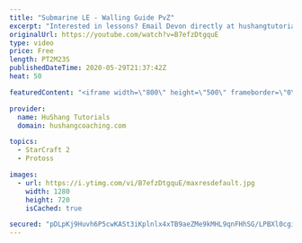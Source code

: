 ```yaml
---
title: "Submarine LE - Walling Guide PvZ"
excerpt: "Interested in lessons? Email Devon directly at hushangtutorials@outlook.com ------------------------------------------------------------------------------------------------------- Want to support HuShang Tutorials directly? Patreon is a website where you can contribute a monthly donation that will help"
originalUrl: https://youtube.com/watch?v=B7efzDtgquE
type: video
price: Free
length: PT2M23S
publishedDateTime: 2020-05-29T21:37:42Z
heat: 50

featuredContent: "<iframe width=\"800\" height=\"500\" frameborder=\"0\" src=\"https://www.youtube.com/embed/B7efzDtgquE\" allow=\"accelerometer; autoplay; encrypted-media; gyroscope; picture-in-picture\" allowfullscreen></iframe>"

provider:
  name: HuShang Tutorials
  domain: hushangcoaching.com

topics:
  - StarCraft 2
  - Protoss

images:
  - url: https://i.ytimg.com/vi/B7efzDtgquE/maxresdefault.jpg
    width: 1280
    height: 720
    isCached: true

secured: "pDLpKj9Huvh6P5cwKASt3iKplnlx4xTB9aeZMe9kMHL9qnFHhSG/LPBXl0cgigU7Juupq7QQz/eiUz0GSNf6w2fKFGvn1qWGy9ktqkgdejRZUQNUKl6JmLoPkrjvO0+OTQhgOJSBQDybvQ1eKwTDjyfsQUlB1mQUx4/6AJX9piuZPPaAh6iNUqPGHlKokOkgu1hxUrSfdEGqT+sHSxEex6xwpPOYwOVqScScCF/YLbeZGcDeyi65KXjt8CkPh5UjWcqXCGw15GI8j98ruHXtiEH1mU6cTHY7TSEO7Gzt2WOAi4OZsz5j/OEocF2FxgKZkBrE8YsSEpk0Ucz4DQi2v07jg4hc2jcpgG/M9D06tlmAnIW6P8xihWlzh12EdpWfa7QD+LFzdwPX1nKWEt49aP3yeDGw6pkJizbucxjD+uU=;JHmKY2Ubl2axVKYn95qYJQ=="
---
```


